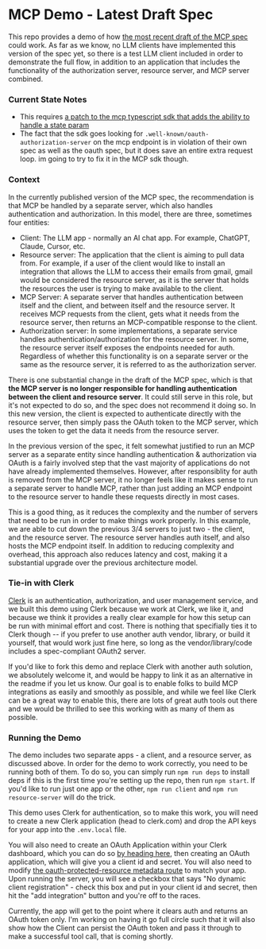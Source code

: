 # MCP Demo - Latest Draft Spec

This repo provides a demo of how [the most recent draft of the MCP spec](https://modelcontextprotocol.io/specification/draft/basic/authorization#2-6-authorization-flow-steps) could work. As far as we know, no LLM clients have implemented this version of the spec yet, so there is a test LLM client included in order to demonstrate the full flow, in addition to an application that includes the functionality of the authorization server, resource server, and MCP server combined.

### Current State Notes
- This requires [a patch to the mcp typescript sdk that adds the ability to handle a state param](https://github.com/modelcontextprotocol/typescript-sdk/pull/529)
- The fact that the sdk goes looking for `.well-known/oauth-authorization-server` on the mcp endpoint is in violation of their own spec as well as the oauth spec, but it does save an entire extra request loop. im going to try to fix it in the MCP sdk though.

### Context

In the currently published version of the MCP spec, the recommendation is that MCP be handled by a separate server, which also handles authentication and authorization. In this model, there are three, sometimes four entities:

- Client: The LLM app - normally an AI chat app. For example, ChatGPT, Claude, Cursor, etc.
- Resource server: The application that the client is aiming to pull data from. For example, if a user of the client would like to install an integration that allows the LLM to access their emails from gmail, gmail would be considered the resource server, as it is the server that holds the resources the user is trying to make available to the client.
- MCP Server: A separate server that handles authentication between itself and the client, and between itself and the resource server. It receives MCP requests from the client, gets what it needs from the resource server, then returns an MCP-compatible response to the client.
- Authorization server: In some implementations, a separate service handles authentication/authorization for the resource server. In some, the resource server itself exposes the endpoints needed for auth. Regardless of whether this functionality is on a separate server or the same as the resource server, it is referred to as the authorization server.

There is one substantial change in the draft of the MCP spec, which is that **the MCP server is no longer responsible for handling authentication between the client and resource server**. It could still serve in this role, but it's not expected to do so, and the spec does not recommend it doing so. In this new version, the client is expected to authenticate directly with the resource server, then simply pass the OAuth token to the MCP server, which uses the token to get the data it needs from the resource server.

In the previous version of the spec, it felt somewhat justified to run an MCP server as a separate entity since handling authentication & authorization via OAuth is a fairly involved step that the vast majority of applications do not have already implemented themselves. However, after responsiblity for auth is removed from the MCP server, it no longer feels like it makes sense to run a separate server to handle MCP, rather than just adding an MCP endpoint to the resource server to handle these requests directly in most cases.

This is a good thing, as it reduces the complexity and the number of servers that need to be run in order to make things work properly. In this example, we are able to cut down the previous 3/4 servers to just two - the client, and the resource server. The resource server handles auth itself, and also hosts the MCP endpoint itself. In addition to reducing complexity and overhead, this approach also reduces latency and cost, making it a substantial upgrade over the previous architecture model.

### Tie-in with Clerk

[Clerk](https://clerk.com) is an authentication, authorization, and user management service, and we built this demo using Clerk because we work at Clerk, we like it, and because we think it provides a really clear example for how this setup can be run with minimal effort and cost. There is nothing that specifially ties it to Clerk though -- if you prefer to use another auth vendor, library, or build it yourself, that would work just fine here, so long as the vendor/library/code includes a spec-compliant OAuth2 server.

If you'd like to fork this demo and replace Clerk with another auth solution, we absolutely welcome it, and would be happy to link it as an alternative in the readme if you let us know. Our goal is to enable folks to build MCP integrations as easily and smoothly as possible, and while we feel like Clerk can be a great way to enable this, there are lots of great auth tools out there and we would be thrilled to see this working with as many of them as possible.

### Running the Demo

The demo includes two separate apps - a client, and a resource server, as discussed above. In order for the demo to work correctly, you need to be running both of them. To do so, you can simply run `npm run deps` to install deps if this is the first time you're setting up the repo, then run `npm start`. If you'd like to run just one app or the other, `npm run client` and `npm run resource-server` will do the trick.

This demo uses Clerk for authentication, so to make this work, you will need to create a new Clerk application (head to clerk.com) and drop the API keys for your app into the `.env.local` file.

You will also need to create an OAuth Application within your Clerk dashboard, which you can do so [by heading here](https://dashboard.clerk.com/last-active?path=oauth-applications), then creating an OAuth application, which will give you a client id and secret. You will also need to modify [the oauth-protected-resource metadata route](https://github.com/clerk/mcp-demo/blob/main/resource-server/app/.well-known/oauth-protected-resource/route.ts) to match your app. Upon running the server, you will see a checkbox that says "No dynamic client registration" - check this box and put in your client id and secret, then hit the "add integration" button and you're off to the races.

Currently, the app will get to the point where it clears auth and returns an OAuth token only. I'm working on having it go full circle such that it will also show how the Client can persist the OAuth token and pass it through to make a successful tool call, that is coming shortly.
